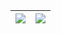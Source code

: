 | <a href="https://github.com/anuraghazra/github-readme-stats"><img align="center" src="https://github-readme-stats.vercel.app/api?username=profbashuser&show_icons=true&hide_border=true&include_all_commits=true"/></a> | <a href="https://github.com/anuraghazra/github-readme-stats"><img align="center" src="https://github-readme-stats.vercel.app/api/top-langs/?username=profbashuser&layout=compact&hide_border=true" /></a> |
| ------------- | ------------- |
